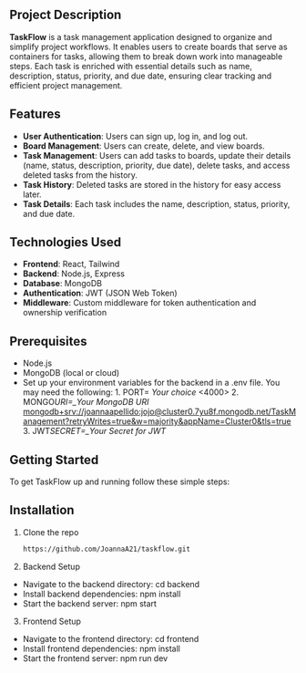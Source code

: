 ## Project Description

**TaskFlow** is a task management application designed to organize and simplify project workflows. It enables users to create boards that serve as containers for tasks, allowing them to break down work into manageable steps. Each task is enriched with essential details such as name, description, status, priority, and due date, ensuring clear tracking and efficient project management.

## Features

- **User Authentication**: Users can sign up, log in, and log out.
- **Board Management**: Users can create, delete, and view boards.
- **Task Management**: Users can add tasks to boards, update their details (name, status, description, priority, due date), delete tasks, and access deleted tasks from the history.
- **Task History**: Deleted tasks are stored in the history for easy access later.
- **Task Details**: Each task includes the name, description, status, priority, and due date.

## Technologies Used

- **Frontend**: React, Tailwind
- **Backend**: Node.js, Express
- **Database**: MongoDB
- **Authentication**: JWT (JSON Web Token)
- **Middleware**: Custom middleware for token authentication and ownership verification

## Prerequisites

- Node.js
- MongoDB (local or cloud)
- Set up your environment variables for the backend in a .env file. You may need the following: 1. PORT= _Your choice_ <4000> 2. MONGO*URI=\_Your MongoDB URI* <mongodb+srv://joannaapellido:jojo@cluster0.7yu8f.mongodb.net/TaskManagement?retryWrites=true&w=majority&appName=Cluster0&tls=true> 3. JWT*SECRET=\_Your Secret for JWT* <b7d450ae073d91d93a9d788eed7c8cff27fa6c36cdd4909a277b91adaf570065b28d0ba911a99047f37652549966820209fab4a8b1e7944610ab9d04118a3d4a>

## Getting Started

To get TaskFlow up and running follow these simple steps:

## Installation

1. Clone the repo

   ```bash
   https://github.com/JoannaA21/taskflow.git

   ```

2. Backend Setup

- Navigate to the backend directory: cd backend
- Install backend dependencies: npm install
- Start the backend server: npm start

3. Frontend Setup

- Navigate to the frontend directory: cd frontend
- Install frontend dependencies: npm install
- Start the frontend server: npm run dev
